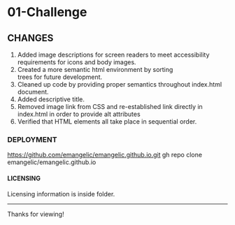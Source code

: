 # 01-Challenge

## CHANGES

1. Added image descriptions for screen readers to meet accessibility requirements for icons and body images.
2. Created a more semantic html environment by sorting <div> trees for future development.
3. Cleaned up code by providing proper semantics throughout index.html document.
4. Added descriptive title.
5. Removed image link from CSS and re-established link directly in index.html in order to provide alt attributes
6. Verified that HTML elements all take place in sequential order.

### DEPLOYMENT
https://github.com/emangelic/emangelic.github.io.git
gh repo clone emangelic/emangelic.github.io

#### LICENSING

Licensing information is inside folder.

------
Thanks for viewing!